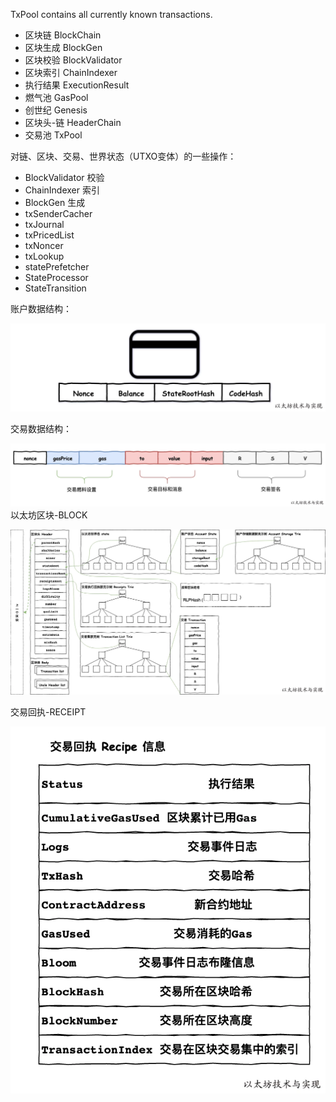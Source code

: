 TxPool contains all currently known transactions.

* 区块链 BlockChain
* 区块生成 BlockGen
* 区块校验 BlockValidator
* 区块索引 ChainIndexer
* 执行结果 ExecutionResult
* 燃气池 GasPool
* 创世纪 Genesis
* 区块头-链 HeaderChain
* 交易池 TxPool

对链、区块、交易、世界状态（UTXO变体）的一些操作：

* BlockValidator 校验
* ChainIndexer 索引
* BlockGen 生成
* txSenderCacher
* txJournal
* txPricedList
* txNoncer
* txLookup
* statePrefetcher
* StateProcessor
* StateTransition

账户数据结构：

![](/assets/struct-account.png)

交易数据结构：

![](/assets/struct-tx.png)以太坊区块-BLOCK

![](/assets/struct-block.png)

交易回执-RECEIPT

![](/assets/struct-receipt.png)






